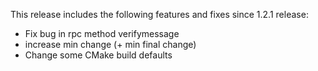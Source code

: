 This release includes the following features and fixes since 1.2.1 release:

 - Fix bug in rpc method verifymessage
 - increase min change (+ min final change)
 - Change some CMake build defaults
